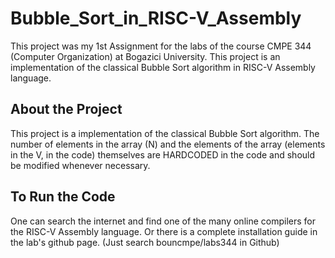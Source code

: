 # Bubble_Sort_in_RISC-V_Assembly
This project was my 1st Assignment for the labs of the course CMPE 344 (Computer Organization) at Bogazici University. This project is an implementation of the classical Bubble Sort algorithm in RISC-V Assembly language.
## About the Project
This project is a implementation of the classical Bubble Sort algorithm. The number of elements in the array (N) and the elements of the array (elements in the V, in the code) themselves are HARDCODED in the code and should be modified whenever necessary.
## To Run the Code
One can search the internet and find one of the many online compilers for the RISC-V Assembly language. Or there is a complete installation guide in the lab's github page. (Just search bouncmpe/labs344 in Github)
